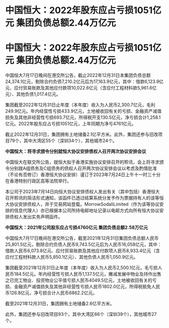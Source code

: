 # 中国恒大：2022年股东应占亏损1051亿元 集团负债总额2.44万亿元

# 中国恒大：2022年股东应占亏损1051亿元 集团负债总额2.44万亿元

中国恒大7月17日晚间在港交所公告，截止2022年12月31日本集团负债总额24,374.1亿元，剔除合约负债7,210.2亿元后为17,163.9亿元，其中：借款6,123.9亿元、应付贸易账款及其他应付款项10,022.6亿元（含应付工程材料款5,961.6亿元）、其他负债1,017.4亿元。

集团截至2022年12月31日止年度（本年度）收入为人民币2,300.7亿元，毛利249.9亿元。年内经营性亏损433.9亿元，土地被收回有关的亏损、金融资产减值损失及其他非经营性亏损693.7亿元，所得税开支130.5亿元，净亏损合计1,258.1亿元。2022年股东应占亏损1051亿元，上年同期为净亏4761亿元。

截止2022年12月31日，集团拥有土地储备2.1亿平方米。此外，集团还参与旧改项目79个，其中大湾区55个（深圳34个），其他城市24个。

**中国恒大：将寻求颁令分别就恒大协议安排债权人召开两次协议安排会议**

中国恒大在联交所公告，就恒大拟于香港实施协议安排召开的聆讯，会上将寻求颁令分别就A组债务及C组债务的债权人召开两次协议安排会议以考虑及酌情批准（不论有否修订）香港恒大协议安排）谨订于2023年7月24日上午十一时三十分在香港特别行政区高等法院举行。

本公司于2023年7月14日向恒大协议安排债权人发出有关（其中包括）香港恒大召开聆讯的简洁形式通知，该函件已透过结算系统分发予作为票据持有人的该等恒大协议安排债权人，并于交易网站登载。MorrowSodaliLimited（作为该等协议安排的信息代理人）亦已根据本公司所持电邮地址记录以电邮方式向所有恒大协议安排债权人发出实务声明函件。

**中国恒大：2021年公司股东应占亏损4760亿元 集团负债总额2.58万亿元**

中国恒大7月17日晚间在港交所公告，截至2021年12月31日集团负债总额人民币25,801.5亿元，剔除合约负债人民币9,743.5亿元后为人民币16,058亿元，其中：借款人民币6,073.8亿元、应付贸易账款及其他应付款项人民币8,933.4亿元（含应付工程材料款人民币5,850.1亿元）、其他负债人民币1,050.9亿元。

集团截至2021年12月31日止年度（本年度）收入为人民币2,500.1亿元，毛亏损人民币184.5亿元。年内经营性亏损人民币1,137.5亿元，撇减发展中物业及持作出售之已完工物业、投资物业公平值亏损人民币4049.5亿元，土地被收回有关的亏损、金融资产减值损失及其他非经营性亏损人民币1802.0亿元，所得税抵免人民币126.8亿元，净亏损合计人民币6862.2亿元。

截至2021年12月31日，集团拥有土地储备2.6亿平方米。

此外，集团还参与旧改项目93个，其中大湾区66个（深圳39个），其他城市27个。


